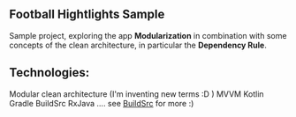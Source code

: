 ## Football Hightlights Sample
Sample project, exploring the app **Modularization** in combination with some concepts of the clean architecture, in particular the **Dependency Rule**.

## Technologies:

Modular clean architecture (I'm inventing new terms :D )
MVVM
Kotlin
Gradle BuildSrc
RxJava
.... see [BuildSrc](https://github.com/medhdj/highlights/blob/master/buildSrc/src/main/java/dependency/Libraries.kt) for more :)
